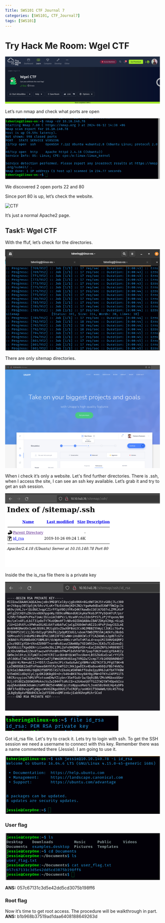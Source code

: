 ```yaml
---
Title: SWS101 CTF Journal 7
categories: [SWS101, CTF_Journal7]
tags: [SWS101]
---
```


# Try Hack Me Room: Wgel CTF
![CTF](/pictures/SWS_pictures/wgel/wgel.png)

Let’s run nmap and check what ports are open

![CTF](/pictures/SWS_pictures/wgel/nmap.png)

We discovered 2 open ports 22 and 80 

Since port 80 is up, let’s check the website.

![CTF](/pictures/SWS_pictures/wgel/web.png)

It’s just a normal Apache2 page.

## Task1: Wgel CTF
With the ffuf, let’s check for the directories.

![CTF](/pictures/SWS_pictures/wgel/sitemap.png)

There are only sitemap directories.

![CTF](/pictures/SWS_pictures/wgel/only.png)

When i check it’s only a website. Let's find further directories. There is .ssh, when I access the site, I can see an ssh key available. Let’s grab it and try to get an ssh session.

![CTF](/pictures/SWS_pictures/wgel/ssh.png)

Inside the the is_rsa file there is a private key

![CTF](/pictures/SWS_pictures/wgel/rsa.png)

![CTF](/pictures/SWS_pictures/wgel/id_rsa.png)

Got id_rsa file. Let's try to crack it. Lets try to login with ssh. To get the SSH session we need a username to connect with this key. Remember there was a name commented there (Jessie). I am going to use it.

![CTF](/pictures/SWS_pictures/wgel/jessie.png)

### User flag

![CTF](/pictures/SWS_pictures/wgel/user_flag.png)

<b>ANS:</b> 057c67131c3d5e42dd5cd3075b198ff6

### Root flag
Now it’s time to get root access. The procedure will be walkthrough in part.<br>
<b>ANS:</b>  b1b968b37519ad1daa6408188649263d
